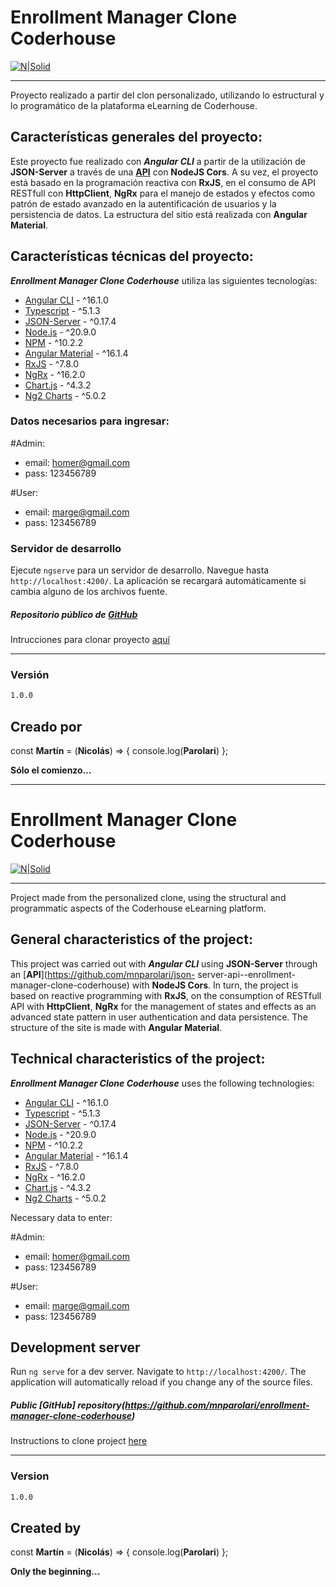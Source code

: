 # Enrollment Manager Clone Coderhouse

[![N|Solid](https://firebasestorage.googleapis.com/v0/b/magi-impresiones.appspot.com/o/Logo_blackbg-fotor-20231108174411.png?alt=media&token=ecd98c85-f7ca-44b9-80b3-0eb5f30def5b)](https://nodesource.com/products/nsolid)

--------------------------------------------------------------------------------------------------------

Proyecto realizado a partir del clon personalizado, utilizando lo estructural y lo programático de la plataforma eLearning de Coderhouse.

## Características generales del proyecto:

Este proyecto fue realizado con _**Angular CLI**_ a partir de la utilización de **JSON-Server** a través de una [**API**](https://github.com/mnparolari/json-server-api--enrollment-manager-clone-coderhouse) con **NodeJS Cors**. A su vez, el proyecto está basado en la programación reactiva con **RxJS**, en el consumo de API RESTfull con **HttpClient**, **NgRx** para el manejo de estados y efectos como patrón de estado avanzado en la autentificación de usuarios y la persistencia de datos. La estructura del sitio está realizada con **Angular Material**.

## Características técnicas del proyecto:

_**Enrollment Manager Clone Coderhouse**_ utiliza las siguientes tecnologías:

- [Angular CLI](https://github.com/angular/angular-cli) - ^16.1.0
- [Typescript](https://www.typescriptlang.org/) - ^5.1.3
- [JSON-Server](https://www.npmjs.com/package/json-server) - ^0.17.4
- [Node.js](https://nodejs.org/es) - ^20.9.0
- [NPM](https://www.npmjs.com/) - ^10.2.2
- [Angular Material](https://material.angular.io/) - ^16.1.4
- [RxJS](https://rxjs.dev/) - ^7.8.0
- [NgRx](https://ngrx.io/) - ^16.2.0
- [Chart.js](https://www.chartjs.org/) - ^4.3.2
- [Ng2 Charts](https://valor-software.com/ng2-charts/) - ^5.0.2


### Datos necesarios para ingresar:

#Admin:
- email: homer@gmail.com
- pass: 123456789

#User:
- email: marge@gmail.com
- pass: 123456789


### Servidor de desarrollo

Ejecute `ngserve` para un servidor de desarrollo. Navegue hasta `http://localhost:4200/`. La aplicación se recargará automáticamente si cambia alguno de los archivos fuente.

##### Repositorio público de [GitHub](https://github.com/mnparolari/enrollment-manager-clone-coderhouse)
Intrucciones para clonar proyecto [aquí](https://docs.github.com/es/repositories/creating-and-managing-repositories/cloning-a-repository)

-------------------------

### Versión

```sh
1.0.0
```

## Creado por 

const **Martín** = (**Nicolás**) => {
    console.log(**Parolari**)
};

**Sólo el comienzo...**

--------------------------------------------------------------------------------------------------------
# Enrollment Manager Clone Coderhouse

[![N|Solid](https://firebasestorage.googleapis.com/v0/b/magi-impresiones.appspot.com/o/Logo_blackbg-fotor-20231108174411.png?alt=media&token=ecd98c85-f7ca-44b9-80b3-0eb5f30def5b)](https://nodesource.com/products/nsolid)

--------------------------------------------------------------------------------------------------------

Project made from the personalized clone, using the structural and programmatic aspects of the Coderhouse eLearning platform.

## General characteristics of the project:

This project was carried out with _**Angular CLI**_ using **JSON-Server** through an [**API**](https://github.com/mnparolari/json- server-api--enrollment-manager-clone-coderhouse) with **NodeJS Cors**. In turn, the project is based on reactive programming with **RxJS**, on the consumption of RESTfull API with **HttpClient**, **NgRx** for the management of states and effects as an advanced state pattern in user authentication and data persistence. The structure of the site is made with **Angular Material**.

## Technical characteristics of the project:

_**Enrollment Manager Clone Coderhouse**_ uses the following technologies:

- [Angular CLI](https://github.com/angular/angular-cli) - ^16.1.0
- [Typescript](https://www.typescriptlang.org/) - ^5.1.3
- [JSON-Server](https://www.npmjs.com/package/json-server) - ^0.17.4
- [Node.js](https://nodejs.org/es) - ^20.9.0
- [NPM](https://www.npmjs.com/) - ^10.2.2
- [Angular Material](https://material.angular.io/) - ^16.1.4
- [RxJS](https://rxjs.dev/) - ^7.8.0
- [NgRx](https://ngrx.io/) - ^16.2.0
- [Chart.js](https://www.chartjs.org/) - ^4.3.2
- [Ng2 Charts](https://valor-software.com/ng2-charts/) - ^5.0.2

Necessary data to enter:

#Admin:
- email: homer@gmail.com
- pass: 123456789

#User:
- email: marge@gmail.com
- pass: 123456789


## Development server

Run `ng serve` for a dev server. Navigate to `http://localhost:4200/`. The application will automatically reload if you change any of the source files.


##### Public [GitHub] repository(https://github.com/mnparolari/enrollment-manager-clone-coderhouse)
Instructions to clone project [here](https://docs.github.com/es/repositories/creating-and-managing-repositories/cloning-a-repository)

-------------------------

### Version

```sh
1.0.0
```

## Created by

const **Martín** = (**Nicolás**) => {
    console.log(**Parolari**)
};

**Only the beginning...**



